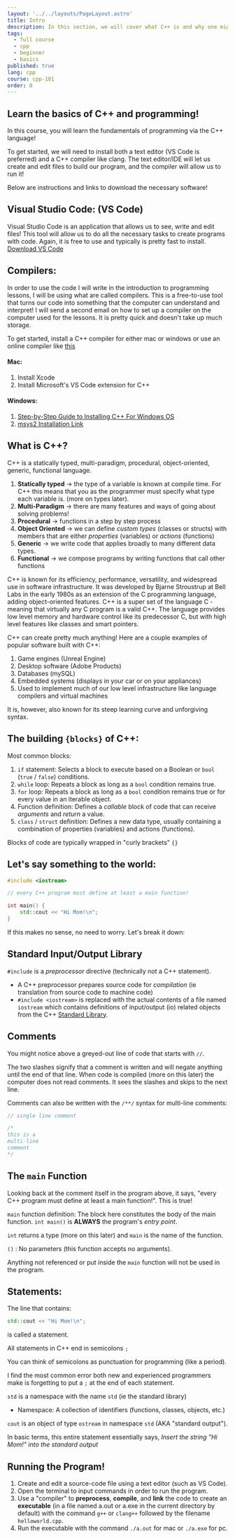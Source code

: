 ```yaml
---
layout: '../../layouts/PageLayout.astro'
title: Intro
description: In this section, we will cover what C++ is and why one might use it.
tags:
  - full course
  - cpp
  - beginner
  - basics
published: true
lang: cpp
course: cpp-101
order: 0
---
```

## Learn the basics of C++ and programming!
In this course, you will learn the fundamentals of programming via the C++ language!

To get started, we will need to install both a text editor (VS Code is preferred) and a C++ compiler like clang. The text editor/IDE will let us create and edit files to build our program, and the compiler will allow us to run it!

Below are instructions and links to download the necessary software!

## Visual Studio Code: (VS Code)
Visual Studio Code is an application that allows us to see, write and edit files! This tool will allow us to do all the necessary tasks to create programs with code. Again, it is free to use and typically is pretty fast to install.
[Download VS Code](https://code.visualstudio.com/)

## Compilers:
In order to use the code I will write in the introduction to programming lessons, I will be using what are called compilers. This is a free-to-use tool that turns our code into something that the computer can understand and interpret! I will send a second email on how to set up a compiler on the computer used for the lessons. It is pretty quick and doesn't take up much storage.

To get started, install a C++ compiler for either mac or windows or use an online compiler like [this](https://nsspot.herokuapp.com/compiler/)
#### Mac:
1. Install Xcode
2. Install Microsoft's VS Code extension for C++
#### Windows:
1. [Step-by-Step Guide to Installing C++ For Windows OS](https://www.freecodecamp.org/news/how-to-install-c-and-cpp-compiler-on-windows/)
2. [msys2 Installation Link](https://www.msys2.org/)

## What is C++?
C++ is a statically typed, multi-paradigm, procedural, object-oriented, generic, functional language.

1. **Statically typed** -> the type of a variable is known at compile time. For C++ this means that you as the programmer must specify what type each variable is. (more on types later).
2. **Multi-Paradigm** -> there are many features and ways of going about solving problems!
3. **Procedural** -> functions in a step by step process
4. **Object Oriented** -> we can define _custom types_ (classes or structs) with members that are either _properties_ (variables) or _actions_ (functions)
5. **Generic** -> we write code that applies broadly to many different data types.
6. **Functional** -> we compose programs by writing functions that call other functions

C++ is known for its efficiency, performance, versatility, and widespread use in software infrastructure. It was developed by Bjarne Stroustrup at Bell Labs in the early 1980s as an extension of the C programming language, adding object-oriented features. C++ is a super set of the language C - meaning that virtually any C program is a valid C++. The language provides low level memory and hardware control like its predecessor C, but with high level features like classes and smart pointers.

C++ can create pretty much anything! Here are a couple examples of popular software built with C++:
  1. Game engines (Unreal Engine)
  2. Desktop software (Adobe Products)
  3. Databases (mySQL)
  4. Embedded systems (displays in your car or on your appliances)
  5. Used to implement much of our low level infrastructure like language compilers and virtual machines

It is, however, also known for its steep learning curve and unforgiving syntax.
## The building `{blocks}` of C++:
Most common blocks:
1. `if` statement: Selects a block to execute based on a Boolean or `bool` (`true` / `false`) conditions.
2. `while` loop: Repeats a block as long as a `bool` condition remains true.
3. `for` loop: Repeats a block as long as a `bool` condition remains true or for every value in an iterable object.
4. Function definition: Defines a _callable_ block of code that can receive _arguments_ and _return_ a value.
5. `class` / `struct` definition: Defines a new data type, usually containing a combination of properties (variables) and actions (functions).

Blocks of code are typically wrapped in "curly brackets" `{}`
## Let's say something to the world:
```cpp
#include <iostream>

// every C++ program must define at least a main function!

int main() {
	std::cout << "Hi Mom!\n";
}
```

If this makes no sense, no need to worry. Let's break it down:

## Standard Input/Output Library
`#include` is a _preprocessor_ directive (technically not a C++ statement).
- A C++ preprocessor prepares source code for _compilation_ (ie translation from source code to machine code)
- `#include <iostream>` is replaced with the actual contents of a file named `iostream` which contains definitions of input/output (io) related objects from the C++ [Standard Library](https://en.cppreference.com/w/cpp/standard_library).

## Comments
You might notice above a greyed-out line of code that starts with `//`.

The two slashes signify that a comment is written and will negate anything until the end of that line. When code is compiled (more on this later) the computer does not read comments. It sees the slashes and skips to the next line.

Comments can also be written with the `/**/` syntax for multi-line comments:
```cpp
// single line comment

/*
this is a
multi-line
comment
*/
```

## The `main` Function
Looking back at the comment itself in the program above, it says, "every C++ program must define at least a main function!". This is true!

`main` function definition:
The block here constitutes the body of the main function. `int main()` is **ALWAYS** the program's _entry point_.

`int` returns a type (more on this later) and `main` is the name of the function.

`()` : No parameters (this function accepts no arguments).

Anything not referenced or put inside the `main` function will not be used in the program.

## Statements:
The line that contains:
```cpp
std::cout << "Hi Mom!\n";
```

is called a statement.

All statements in C++ end in semicolons `;`

You can think of semicolons as punctuation for programming (like a period).

I find the most common error both new and experienced programmers make is forgetting to put a `;` at the end of each statement.

`std` is a namespace with the name `std` (ie the standard library)
- Namespace: A collection of identifiers (functions, classes, objects, etc.)

`cout` is an object of type `ostream` in namespace `std` (AKA "standard output").

In basic terms, this entire statement essentially says, _Insert the string "Hi Mom!" into the standard output_

## Running the Program!
1. Create and edit a source-code file using a text editor (such as VS Code).
2. Open the terminal to input commands in order to run the program.
3. Use a "compiler" to **preprocess**, **compile**, and **link** the code to create an **executable** (in a file named a.out or a.exe in the current directory by default) with the command `g++` or `clang++` followed by the filename `helloworld.cpp`.
4. Run the executable with the command `./a.out` for mac or `./a.exe` for pc.